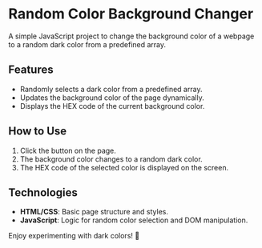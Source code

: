 # Random Color Background Changer

A simple JavaScript project to change the background color of a webpage to a random dark color from a predefined array.

## Features

- Randomly selects a dark color from a predefined array.
- Updates the background color of the page dynamically.
- Displays the HEX code of the current background color.

## How to Use

1. Click the button on the page.
2. The background color changes to a random dark color.
3. The HEX code of the selected color is displayed on the screen.

## Technologies

- **HTML/CSS**: Basic page structure and styles.
- **JavaScript**: Logic for random color selection and DOM manipulation.

Enjoy experimenting with dark colors! 🎨
